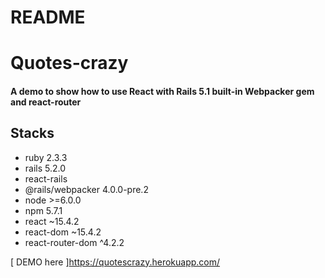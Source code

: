 # README

# Quotes-crazy

#### A demo to show how to use React with Rails 5.1 built-in Webpacker gem and react-router

## Stacks

- ruby 2.3.3
- rails 5.2.0
- react-rails
- @rails/webpacker 4.0.0-pre.2
- node >=6.0.0
- npm 5.7.1
- react ~15.4.2
- react-dom ~15.4.2
- react-router-dom ^4.2.2

[ DEMO here ]https://quotescrazy.herokuapp.com/
